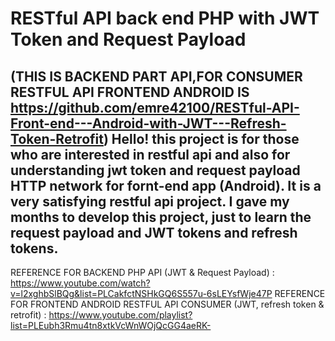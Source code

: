 # RESTful API back end PHP with JWT Token and Request Payload
(THIS IS BACKEND PART API,FOR CONSUMER RESTFUL API FRONTEND ANDROID IS https://github.com/emre42100/RESTful-API-Front-end---Android-with-JWT---Refresh-Token-Retrofit)
Hello! this project is for those who are interested in restful api and also for understanding jwt token and request payload HTTP network for fornt-end app (Android). It is a very satisfying restful api project. I gave my months to develop this project, just to learn the request payload and JWT tokens and refresh tokens.
------------------------------------------------------------------------------------------------------------------------------------------------------------------------
REFERENCE FOR BACKEND PHP API (JWT & Request Payload) : https://www.youtube.com/watch?v=l2xghbSlBQg&list=PLCakfctNSHkGQ6S557u-6sLEYsfWje47P
REFERENCE FOR FRONTEND ANDROID RESTFUL API CONSUMER (JWT, refresh token & retrofit) : https://www.youtube.com/playlist?list=PLEubh3Rmu4tn8xtkVcWnWOjQcGG4aeRK-
